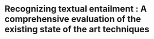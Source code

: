 # Recognizing textual entailment : A comprehensive evaluation of the existing state of the art techniques
